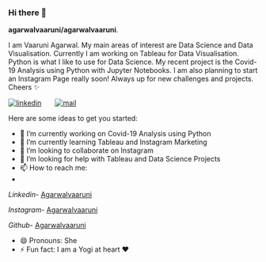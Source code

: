 ### Hi there 👋


**agarwalvaaruni/agarwalvaaruni**.

I am Vaaruni Agarwal. My main areas of interest are Data Science and Data Visualisation. Currently I am working on Tableau for Data Visualisation. Python is what I like to use for Data Science. My recent project is the Covid-19 Analysis using Python with Jupyter Notebooks. I am also planning to start an Instagram Page really soon! Always up for new challenges and projects. Cheers ✨

[![linkedin](https://github.com/arpit-dwivedi/arpit-dwivedi.github.io/blob/master/assets/img/Webp.net-resizeimage.png)](https://www.linkedin.com/in/vaaru)&nbsp;&nbsp;&nbsp;&nbsp;&nbsp;&nbsp;&nbsp;[![mail](https://github.com/arpit-dwivedi/arpit-dwivedi/blob/master/m1.png)](mailto:ashalu811@gmail.com)

Here are some ideas to get you started:

- 🔭 I’m currently working on Covid-19 Analysis using Python
- 🌱 I’m currently learning Tableau and Instagram Marketing
- 👯 I’m looking to collaborate on Instagram
- 🤔 I’m looking for help with Tableau and Data Science Projects
- 📫 How to reach me: 
- 
*Linkedin*- [Agarwalvaaruni](https://www.linkedin.com/in/vaaru)

*Instagram*- [Agarwalvaaruni](www.instagram.com/agarwalvaaruni/)

*Github*- [Agarwalvaaruni](https://github.com/agarwalvaaruni/)
- 😄 Pronouns: She
- ⚡ Fun fact: I am a Yogi at heart ❤️

